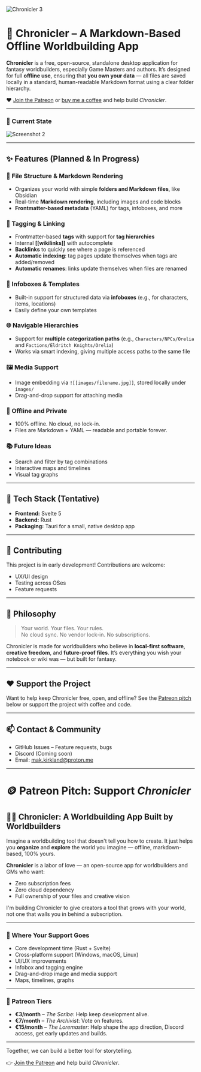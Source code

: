 ![Chronicler 3](https://github.com/user-attachments/assets/f2354038-baf7-41f3-865d-24f7aca63776)

# 📘 Chronicler – A Markdown-Based Offline Worldbuilding App

**Chronicler** is a free, open-source, standalone desktop application for fantasy worldbuilders, especially Game Masters and authors. It’s designed for full **offline use**, ensuring that **you own your data** — all files are saved locally in a standard, human-readable Markdown format using a clear folder hierarchy.

❤️ [Join the Patreon](https://patreon.com/ChroniclerWorldbuilder) or [buy me a coffee](https://buymeacoffee.com/chronicler) and help build *Chronicler*.

---

### 🚧 Current State

![Screenshot 2](https://github.com/user-attachments/assets/26e151b9-a92a-476c-94f5-88205bb24b96)

---

## ✨ Features (Planned & In Progress)

### 📂 File Structure & Markdown Rendering
- Organizes your world with simple **folders and Markdown files**, like Obsidian
- Real-time **Markdown rendering**, including images and code blocks
- **Frontmatter-based metadata** (YAML) for tags, infoboxes, and more

### 🔖 Tagging & Linking
- Frontmatter-based **tags** with support for **tag hierarchies**
- Internal **[[wikilinks]]** with autocomplete
- **Backlinks** to quickly see where a page is referenced
- **Automatic indexing**: tag pages update themselves when tags are added/removed
- **Automatic renames**: links update themselves when files are renamed

### 🧠 Infoboxes & Templates
- Built-in support for structured data via **infoboxes** (e.g., for characters, items, locations)
- Easily define your own templates

### 🌐 Navigable Hierarchies
- Support for **multiple categorization paths** (e.g., `Characters/NPCs/Orelia` and `Factions/Eldritch Knights/Orelia`)
- Works via smart indexing, giving multiple access paths to the same file

### 🖼️ Media Support
- Image embedding via `![[images/filename.jpg]]`, stored locally under `images/`
- Drag-and-drop support for attaching media

### 🔐 Offline and Private
- 100% offline. No cloud, no lock-in.
- Files are Markdown + YAML — readable and portable forever.

### 📚 Future Ideas
- Search and filter by tag combinations
- Interactive maps and timelines
- Visual tag graphs

---

## 🔧 Tech Stack (Tentative)
- **Frontend:** Svelte 5
- **Backend:** Rust
- **Packaging:** Tauri for a small, native desktop app

---

## 🚀 Contributing

This project is in early development! Contributions are welcome:

- UX/UI design
- Testing across OSes
- Feature requests

---

## 🧭 Philosophy

> Your world. Your files. Your rules.  
> No cloud sync. No vendor lock-in. No subscriptions.

Chronicler is made for worldbuilders who believe in **local-first software**, **creative freedom**, and **future-proof files**. It’s everything you wish your notebook or wiki was — but built for fantasy.

---

## ❤️ Support the Project

Want to help keep Chronicler free, open, and offline? See the [Patreon pitch](https://patreon.com/ChroniclerWorldbuilder) below or support the project with coffee and code.

---

## 📫 Contact & Community

- GitHub Issues – Feature requests, bugs
- Discord (Coming soon)
- Email: mak.kirkland@proton.me

---

# 🪙 Patreon Pitch: Support *Chronicler*

## 🧙‍♂️ Chronicler: A Worldbuilding App Built by Worldbuilders

Imagine a worldbuilding tool that doesn't tell you how to create. It just helps you **organize** and **explore** the world you imagine — offline, markdown-based, 100% yours.

**Chronicler** is a labor of love — an open-source app for worldbuilders and GMs who want:

- Zero subscription fees  
- Zero cloud dependency  
- Full ownership of your files and creative vision

I'm building Chronicler to give creators a tool that grows with your world, not one that walls you in behind a subscription.

---

### 🚧 Where Your Support Goes

- Core development time (Rust + Svelte)
- Cross-platform support (Windows, macOS, Linux)
- UI/UX improvements
- Infobox and tagging engine
- Drag-and-drop image and media support
- Maps, timelines, graphs

---

### 🎁 Patreon Tiers

- **€3/month** – *The Scribe*: Help keep development alive.
- **€7/month** – *The Archivist*: Vote on features.
- **€15/month** – *The Loremaster*: Help shape the app direction, Discord access, get early updates and builds.

---

Together, we can build a better tool for storytelling.

👉 [Join the Patreon](https://patreon.com/ChroniclerWorldbuilder) and help build *Chronicler*.

